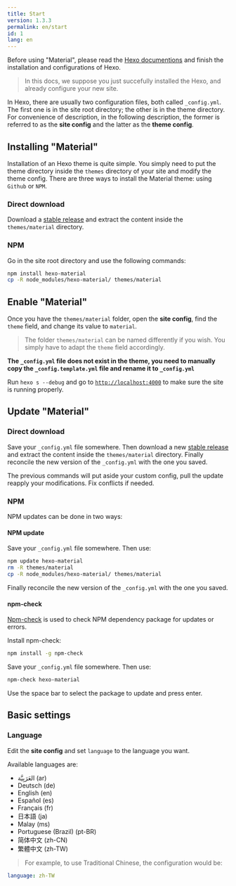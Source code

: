 ```yaml
---
title: Start
version: 1.3.3
permalink: en/start
id: 1
lang: en
---
```



Before using "Material", please read the [Hexo documentions](https://hexo.io/docs/index.html) and finish the installation and configurations of Hexo.

> In this docs, we suppose you just succefully installed the Hexo, and already configure your new site.

In Hexo, there are usually two configuration files, both called `_config.yml`. The first one is in the site root directory; the other is in the theme directory. 
For convenience of description, in the following description, the former is referred to as the **site config** and the latter as the **theme config**.

## Installing "Material"

Installation of an Hexo theme is quite simple. You simply need to put the theme directory inside the `themes` directory of your site and modify the theme config.
There are three ways to install the Material theme: using `Github` or `NPM`.

### Direct download

Download a [stable release](https://github.com/viosey/hexo-theme-material/releases) and extract the content inside the `themes/material` directory.

### NPM

Go in the site root directory and use the following commands:

```bash
npm install hexo-material
cp -R node_modules/hexo-material/ themes/material
```

## Enable "Material"

Once you have the `themes/material` folder, open the **site config**, find the `theme` field, and change its value to `material`.

> The folder `themes/material` can be named differently if you wish. You simply have to adapt the `theme` field accordingly.

**The `_config.yml` file does not exist in the theme, you need to manually copy the `_config.template.yml` file and rename it to `_config.yml`**

Run `hexo s --debug` and go to [`http://localhost:4000`](http://localhost:4000) to make sure the site is running properly.

## Update "Material"

### Direct download

Save your `_config.yml` file somewhere. Then download a new [stable release](https://github.com/viosey/hexo-theme-material/releases) and extract the content inside the `themes/material` directory. Finally reconcile the new version of the `_config.yml` with the one you saved.

The previous commands will put aside your custom config, pull the update reapply your modifications. Fix conflicts if needed.

### NPM

NPM updates can be done in two ways:

#### NPM update

Save your `_config.yml` file somewhere. Then use:

```bash
npm update hexo-material
rm -R themes/material
cp -R node_modules/hexo-material/ themes/material
```

Finally reconcile the new version of the `_config.yml` with the one you saved.

#### npm-check

[Npm-check](https://www.npmjs.com/package/npm-check) is used to check NPM dependency package for updates or errors.

Install npm-check:

```bash
npm install -g npm-check
```

Save your `_config.yml` file somewhere. Then use:

```bash
npm-check hexo-material
```

Use the space bar to select the package to update and press enter.

## Basic settings

### Language

Edit the **site config** and set `language` to the language you want.

Available languages ​​are:

- العَرَبِيَّة (ar)
- Deutsch (de)
- English (en)
- Español (es)
- Français (fr)
- 日本語 (ja)
- Malay (ms)
- Portuguese (Brazil) (pt-BR)
- 简体中文 (zh-CN)
- 繁體中文 (zh-TW)


> For example, to use Traditional Chinese, the configuration would be:
>
```yaml
language: zh-TW
```
